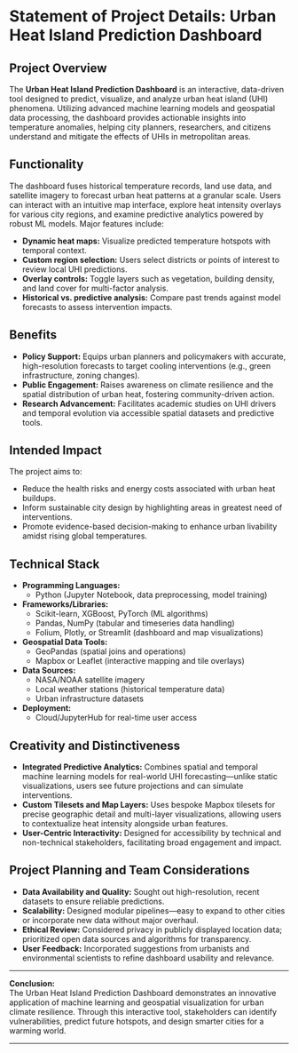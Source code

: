 # Statement of Project Details: Urban Heat Island Prediction Dashboard

## Project Overview

The **Urban Heat Island Prediction Dashboard** is an interactive, data-driven tool designed to predict, visualize, and analyze urban heat island (UHI) phenomena. Utilizing advanced machine learning models and geospatial data processing, the dashboard provides actionable insights into temperature anomalies, helping city planners, researchers, and citizens understand and mitigate the effects of UHIs in metropolitan areas.

## Functionality

The dashboard fuses historical temperature records, land use data, and satellite imagery to forecast urban heat patterns at a granular scale. Users can interact with an intuitive map interface, explore heat intensity overlays for various city regions, and examine predictive analytics powered by robust ML models. Major features include:

- **Dynamic heat maps:** Visualize predicted temperature hotspots with temporal context.
- **Custom region selection:** Users select districts or points of interest to review local UHI predictions.
- **Overlay controls:** Toggle layers such as vegetation, building density, and land cover for multi-factor analysis.
- **Historical vs. predictive analysis:** Compare past trends against model forecasts to assess intervention impacts.

## Benefits

- **Policy Support:** Equips urban planners and policymakers with accurate, high-resolution forecasts to target cooling interventions (e.g., green infrastructure, zoning changes).
- **Public Engagement:** Raises awareness on climate resilience and the spatial distribution of urban heat, fostering community-driven action.
- **Research Advancement:** Facilitates academic studies on UHI drivers and temporal evolution via accessible spatial datasets and predictive tools.

## Intended Impact

The project aims to:

- Reduce the health risks and energy costs associated with urban heat buildups.
- Inform sustainable city design by highlighting areas in greatest need of interventions.
- Promote evidence-based decision-making to enhance urban livability amidst rising global temperatures.

## Technical Stack

- **Programming Languages:**  
  - Python (Jupyter Notebook, data preprocessing, model training)
- **Frameworks/Libraries:**  
  - Scikit-learn, XGBoost, PyTorch (ML algorithms)
  - Pandas, NumPy (tabular and timeseries data handling)
  - Folium, Plotly, or Streamlit (dashboard and map visualizations)
- **Geospatial Data Tools:**  
  - GeoPandas (spatial joins and operations)
  - Mapbox or Leaflet (interactive mapping and tile overlays)
- **Data Sources:**  
  - NASA/NOAA satellite imagery
  - Local weather stations (historical temperature data)
  - Urban infrastructure datasets
- **Deployment:**  
  - Cloud/JupyterHub for real-time user access

## Creativity and Distinctiveness

- **Integrated Predictive Analytics:** Combines spatial and temporal machine learning models for real-world UHI forecasting—unlike static visualizations, users see future projections and can simulate interventions.
- **Custom Tilesets and Map Layers:** Uses bespoke Mapbox tilesets for precise geographic detail and multi-layer visualizations, allowing users to contextualize heat intensity alongside urban features.
- **User-Centric Interactivity:** Designed for accessibility by technical and non-technical stakeholders, facilitating broad engagement and impact.

## Project Planning and Team Considerations

- **Data Availability and Quality:** Sought out high-resolution, recent datasets to ensure reliable predictions.
- **Scalability:** Designed modular pipelines—easy to expand to other cities or incorporate new data without major overhaul.
- **Ethical Review:** Considered privacy in publicly displayed location data; prioritized open data sources and algorithms for transparency.
- **User Feedback:** Incorporated suggestions from urbanists and environmental scientists to refine dashboard usability and relevance.

***

**Conclusion:**  
The Urban Heat Island Prediction Dashboard demonstrates an innovative application of machine learning and geospatial visualization for urban climate resilience. Through this interactive tool, stakeholders can identify vulnerabilities, predict future hotspots, and design smarter cities for a warming world.

***
